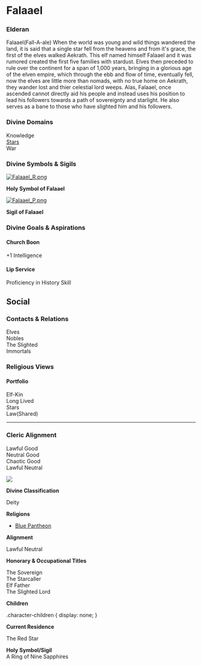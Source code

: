 Falaael
=======

### Elderan

Falaael(Fall-A-ale) When the world was young and wild things wandered the land, it is said that a single star fell from the heavens and from it's grace, the first of the elves walked Aekrath. This elf named himself Falaael and it was rumored created the first five families with stardust. Elves then preceded to rule over the continent for a span of 1,000 years, bringing in a glorious age of the elven empire, which through the ebb and flow of time, eventually fell, now the elves are little more than nomads, with no true home on Aekrath, they wander lost and thier celestial lord weeps. Alas, Falaael, once ascended cannot directly aid his people and instead uses his position to lead his followers towards a path of sovereignty and starlight. He also serves as a bane to those who have slighted him and his followers.

### Divine Domains

Knowledge  
[Stars](https://www.worldanvil.com/w/Ecaros-xohoo/a/stars-article)  
War

### Divine Symbols & Sigils

[![](/uploads/images/3dc191de922a2dd12e0a087a87a5348a.png "Falaael_R.png")](/i/284896 "Falaael_R.png")

**Holy Symbol of Falaael**

[![](/uploads/images/502d0638d3bcae2577307e152a576c12.png "Falaael_P.png")](/i/284895 "Falaael_P.png")

**Sigil of Falaael**

### Divine Goals & Aspirations

#### Church Boon

+1 Intelligence

#### Lip Service

Proficiency in History Skill

Social
------

### Contacts & Relations

Elves  
Nobles  
The Slighted  
Immortals

### Religious Views

#### Portfolio

Elf-Kin  
Long Lived  
Stars  
Law(Shared) 

* * *

### Cleric Alignment

Lawful Good  
Neutral Good  
Chaotic Good  
Lawful Neutral

![](/uploads/images/8f1cc197e10766dd955d6f0f21a81647.jpg)

**Divine Classification**

Deity

**Religions**

* [Blue Pantheon](/w/Ecaros-xohoo/a/blue-pantheon)

**Alignment**

Lawful Neutral

**Honorary & Occupational Titles**

The Sovereign  
The Starcaller  
Elf Father  
The Slighted Lord

**Children**

.character-children { display: none; }

**Current Residence**

The Red Star

**Holy Symbol/Sigil**  
A Ring of Nine Sapphires

